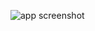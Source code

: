 ![app screenshot](https://raw.githubusercontent.com/occiandiaali/omenka-prooject-v1/main/assets/images/omenka_shot.png)
